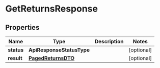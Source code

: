 

# GetReturnsResponse


## Properties

Name | Type | Description | Notes
------------ | ------------- | ------------- | -------------
**status** | **ApiResponseStatusType** |  |  [optional]
**result** | [**PagedReturnsDTO**](PagedReturnsDTO.md) |  |  [optional]



